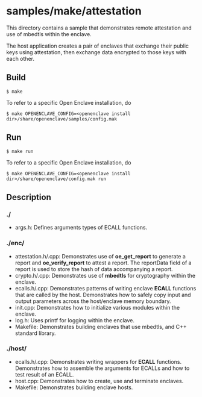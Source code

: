 samples/make/attestation
============

This directory contains a sample that demonstrates remote attestation and use of mbedtls within the enclave.

The host application creates a pair of enclaves that exchange their public keys using attestation, then exchange data encrypted to those keys with each other.

## Build
```
$ make   
```

To refer to a specific Open Enclave installation, do

```
$ make OPENENCLAVE_CONFIG=<openenclave install dir>/share/openenclave/samples/config.mak     
```


## Run

```
$ make run
```

To refer to a specific Open Enclave installation, do
```
$ make OPENENCLAVE_CONFIG=<openenclave install dir>/share/openenclave/config.mak run
```

## Description

### ./
* args.h: Defines arguments types of ECALL functions.

### ./enc/
* attestation.h/.cpp: Demonstrates use of **oe_get_report** to generate a report and **oe_verify_report** to attest a report. The reportData field of a report is used to store the hash of data accompanying a report.
* crypto.h/.cpp: Demonstrates use of **mbedtls** for cryptography within the enclave.
* ecalls.h/.cpp: Demonstrates patterns of writing enclave **ECALL** functions that are called by the host. Demonstrates how to safely copy input and output parameters across the host/enclave memory boundary.
* init.cpp: Demonstrates how to initialize various modules within the enclave.
* log.h: Uses printf for logging within the enclave.
* Makefile: Demonstrates building enclaves that use mbedtls, and C++ standard library.

### ./host/
* ecalls.h/.cpp: Demonstrates writing wrappers for **ECALL** functions. Demonstrates how to assemble the arguments for ECALLs and how to test result of an ECALL.
* host.cpp: Demonstrates how to create, use and terminate enclaves.
* Makefile: Demonstrates building enclave hosts.
